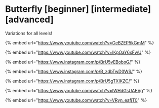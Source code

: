 # Butterfly \[beginner] \[intermediate] \[advanced]

Variations for all levels!

{% embed url="https://www.youtube.com/watch?v=GeBZEP5kGmM" %}

{% embed url="https://www.youtube.com/watch?v=lKpOaY6xFwU" %}

{% embed url="https://www.instagram.com/p/BrU5vEBoboG/" %}

{% embed url="https://www.instagram.com/p/B_zdbTwD0WS/" %}

{% embed url="https://www.instagram.com/p/BrU5gTXIKZC/" %}

{% embed url="https://www.youtube.com/watch?v=lWHdGsUAEVg" %}

{% embed url="https://www.youtube.com/watch?v=VRyn_eafjT0" %}
